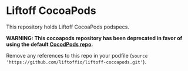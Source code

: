 # Liftoff CocoaPods

This repository holds Liftoff CocoaPods podspecs.

**WARNING: This cocoapods repository has been deprecated in favor of using the
default [CocodPods repo](https://github.com/CocoaPods/Specs).** 

Remove any references to this repo in your podfile (`source
'https://github.com/liftoffio/liftoff-cocoapods.git'`).
